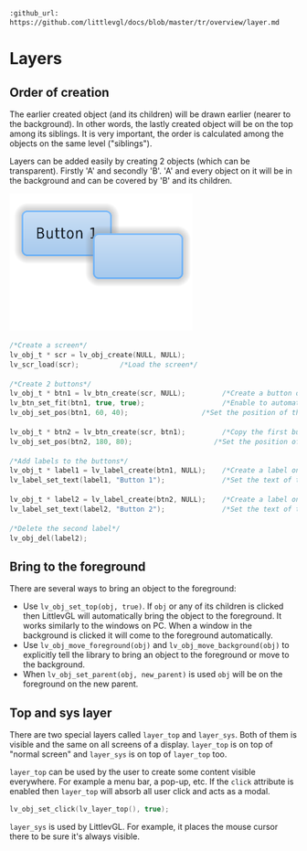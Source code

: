 ```eval_rst
:github_url: https://github.com/littlevgl/docs/blob/master/tr/overview/layer.md
```

# Layers

## Order of creation

The earlier created object (and its children) will be drawn earlier (nearer to the background). In other words, the lastly created object will be on the top among its siblings. 
It is very important, the order is calculated among the objects on the same level ("siblings").

Layers can be added easily by creating 2 objects (which can be transparent). Firstly 'A' and secondly 'B'. 'A' and every object on it will be in the background and can be covered by 'B' and its children.

  
![](/misc/layers.png "Creating graphical objects in Littlev Graphics Library")  

```c
/*Create a screen*/
lv_obj_t * scr = lv_obj_create(NULL, NULL);
lv_scr_load(scr);          /*Load the screen*/

/*Create 2 buttons*/
lv_obj_t * btn1 = lv_btn_create(scr, NULL);         /*Create a button on the screen*/
lv_btn_set_fit(btn1, true, true);                   /*Enable to automatically set the size according to the content*/
lv_obj_set_pos(btn1, 60, 40);              	   /*Set the position of the button*/

lv_obj_t * btn2 = lv_btn_create(scr, btn1);         /*Copy the first button*/
lv_obj_set_pos(btn2, 180, 80);                    /*Set the position of the button*/

/*Add labels to the buttons*/
lv_obj_t * label1 = lv_label_create(btn1, NULL);	/*Create a label on the first button*/
lv_label_set_text(label1, "Button 1");          	/*Set the text of the label*/

lv_obj_t * label2 = lv_label_create(btn2, NULL);  	/*Create a label on the second button*/
lv_label_set_text(label2, "Button 2");            	/*Set the text of the label*/

/*Delete the second label*/
lv_obj_del(label2);
```

## Bring to the foreground

There are several ways to bring an object to the foreground:
- Use `lv_obj_set_top(obj, true)`. If `obj` or any of its children is clicked then LittlevGL will automatically bring the object to the foreground. 
It works similarly to the windows on PC. When a window in the background is clicked it will come to the foreground automatically.
- Use `lv_obj_move_foreground(obj)` and `lv_obj_move_background(obj)` to explicitly tell the library to bring an object to the foreground or move to the background.
- When `lv_obj_set_parent(obj, new_parent)` is used `obj` will be on the foreground on the new parent.


## Top and sys layer

There are two special layers called `layer_top` and `layer_sys`. 
Both of them is visible and the same on all screens of a display. `layer_top` is on top of "normal screen" and `layer_sys` is on top of `layer_top` too.

`layer_top` can be used by the user to create some content visible everywhere. For example a menu bar, a pop-up, etc. If the `click` attribute is enabled then `layer_top` will absorb all user click and acts as a modal.
```c
lv_obj_set_click(lv_layer_top(), true);
``` 

`layer_sys` is used by LittlevGL. For example, it places the mouse cursor there to be sure it's always visible. 
